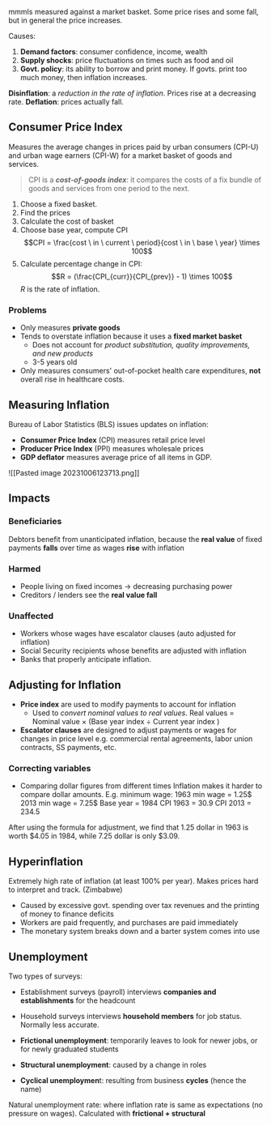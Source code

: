 mmmIs measured against a market basket. Some price rises and some fall, but in general the price increases. 

Causes: 
1. **Demand factors**: consumer confidence, income, wealth
2. **Supply shocks**: price fluctuations on times such as food and oil
3. **Govt. policy**: its ability to borrow and print money. If govts. print too much money, then inflation increases.

**Disinflation**: a *reduction in the rate of inflation*. Prices rise at a decreasing rate.
**Deflation**: prices actually fall. 
## Consumer Price Index
Measures the average changes in prices paid by urban consumers (CPI-U) and urban wage earners (CPI-W) for a market basket of goods and services.

> CPI is a ***cost-of-goods index***: it compares the costs of a fix bundle of goods and services from one period to the next. 

1. Choose a fixed basket. 
2. Find the prices
3. Calculate the cost of basket
4. Choose base year, compute CPI
$$CPI = \frac{cost \ in \ current \ period}{cost \ in \ base \ year} \times 100$$
5. Calculate percentage change in CPI: 
$$R = (\frac{CPI_{curr}}{CPI_{prev}} - 1) \times 100$$
$R$ is the rate of inflation. 

### Problems
- Only measures **private goods**
- Tends to overstate inflation because it uses a **fixed market basket**
	- Does not account for *product substitution, quality improvements, and new products*
	- 3-5 years old
- Only measures consumers' out-of-pocket health care expenditures, **not** overall rise in healthcare costs.

## Measuring Inflation
Bureau of Labor Statistics (BLS) issues updates on inflation: 
- **Consumer Price Index** (CPI) measures retail price level
- **Producer Price Index** (PPI) measures wholesale prices
- **GDP deflator** measures average price of all items in GDP.

![[Pasted image 20231006123713.png]]

## Impacts
### Beneficiaries
Debtors benefit from unanticipated inflation, because the **real value** of fixed payments **falls** over time as wages **rise** with inflation
### Harmed
- People living on fixed incomes -> decreasing purchasing power
- Creditors / lenders see the **real value fall**
### Unaffected
- Workers whose wages have escalator clauses (auto adjusted for inflation)
- Social Security recipients whose benefits are adjusted with inflation
- Banks that properly anticipate inflation. 

## Adjusting for Inflation
- **Price index** are used to modify payments to account for inflation
	- Used to *convert nominal values to real values*. Real values = Nominal value $\times$ (Base year index $\div$ Current year index ) 
- **Escalator clauses** are designed to adjust payments or wages for changes in price level e.g. commercial rental agreements, labor union contracts, SS payments, etc.

### Correcting variables
- Comparing dollar figures from different times
Inflation makes it harder to compare dollar amounts. E.g. minimum wage: 
1963 min wage = 1.25$
2013 min wage = 7.25$
Base year = 1984
CPI 1963 = 30.9
CPI 2013 = 234.5

After using the formula for adjustment, we find that 1.25 dollar in 1963 is worth $4.05 in 1984, while 7.25 dollar is only $3.09.

## Hyperinflation
Extremely high rate of inflation (at least 100% per year). Makes prices hard to interpret and track. (Zimbabwe) 
- Caused by excessive govt. spending over tax revenues and the printing of money to finance deficits
- Workers are paid frequently, and purchases are paid immediately
- The monetary system breaks down and a barter system comes into use

## Unemployment
Two types of surveys: 
- Establishment surveys (payroll) interviews **companies and establishments** for the headcount
- Household surveys interviews **household members** for job status. Normally less accurate.

- **Frictional unemployment**: temporarily leaves to look for newer jobs, or for newly graduated students
- **Structural unemployment**: caused by a change in roles
- **Cyclical unemploymen**t: resulting from business **cycles** (hence the name)

Natural unemployment rate: where inflation rate is same as expectations (no pressure on wages). Calculated with **frictional + structural**
